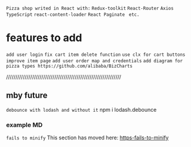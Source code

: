 `Pizza shop writed in React with:`
`Redux-toolkit`
`React-Router`
`Axios`
`TypeScript`
`react-content-loader`
`React Paginate `
`etc.`

# features to add

`add user login`
`fix cart item delete function`
`use clx for cart buttons`
`improve item page`
`add user order map and credentials`
`add diagram for pizza types https://github.com/alibaba/BizCharts`


//////////////////////////////////////////////////////////////
## mby future
`debounce with lodash and without it` npm i lodash.debounce


### example MD
`fails to minify`
This section has moved here:
 [https-fails-to-minify](https)
  [](https)
